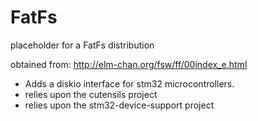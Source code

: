 FatFs
=====

placeholder for a FatFs distribution

obtained from: http://elm-chan.org/fsw/ff/00index_e.html

 - Adds a diskio interface for stm32 microcontrollers.
 - relies upon the cutensils project 
 - relies upon the stm32-device-support project

